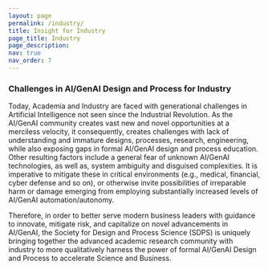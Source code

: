 ```yaml
---
layout: page
permalink: /industry/
title: Insight for Industry
page_title: Industry
page_description: 
nav: true
nav_order: 7
---
```


### Challenges in AI/GenAI Design and Process for Industry

Today, Academia and Industry are faced with generational challenges in Artificial Intelligence not seen since the Industrial Revolution. As the AI/GenAI community creates vast new and novel opportunities at a merciless velocity, it consequently, creates challenges with lack of understanding and immature designs, processes, research, engineering, while also exposing gaps in formal AI/GenAI design and process education. Other resulting factors include a general fear of unknown AI/GenAI technologies, as well as, system ambiguity and disguised complexities. It is imperative to mitigate these in critical environments (e.g., medical, financial, cyber defense and so on), or otherwise invite possibilities of irreparable harm or damage emerging from employing substantially increased levels of AI/GenAI automation/autonomy.

Therefore, in order to better serve modern business leaders with guidance to innovate, mitigate risk, and capitalize on novel advancements in AI/GenAI, the Society for Design and Process Science (SDPS) is uniquely bringing together the advanced academic research community with industry to more qualitatively harness the power of formal AI/GenAI Design and Process to accelerate Science and Business.
